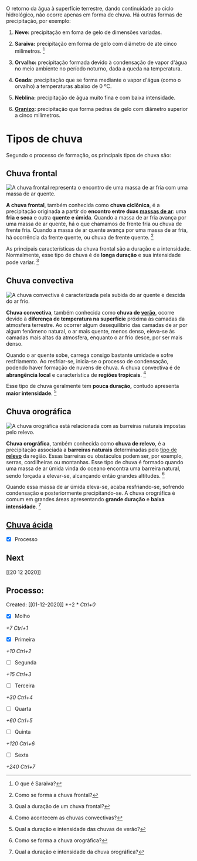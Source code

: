 O retorno da água à superfície terrestre, dando continuidade ao ciclo hidrológico, não ocorre apenas em forma de chuva. Há outras formas de precipitação, por exemplo:

1.  **Neve:** precipitação em foma de gelo de dimensões variadas.
    
2.  **Saraiva:** precipitação em forma de gelo com diâmetro de até cinco milímetros. [^1]

[^1]: O que é Saraiva?

3.  **Orvalho:** precipitação formada devido à condensação de vapor d'água no meio ambiente no período noturno, dada a queda na temperatura.
    
4.  **Geada:** precipitação que se forma mediante o vapor d'água (como o orvalho) a temperaturas abaixo de 0 ºC.
    
5.  **Neblina:** precipitação de água muito fina e com baixa intensidade.
    
6.  **[Granizo](https://brasilescola.uol.com.br/geografia/granizo.htm):** precipitação que forma pedras de gelo com diâmetro superior a cinco milímetros.

# Tipos de chuva

Segundo o processo de formação, os principais tipos de chuva são:

##  Chuva frontal

![A chuva frontal representa o encontro de uma massa de ar fria com uma massa de ar quente. ](https://s3.static.brasilescola.uol.com.br/img/2019/08/chuva-frontal.jpg)  

**A chuva frontal**, também conhecida como **chuva ciclônica**, é a precipitação originada a partir do **encontro entre duas [massas de ar](https://brasilescola.uol.com.br/geografia/massas-ar.htm)**: uma **fria** **e seca** e outra **quente** **e úmida**. Quando a massa de ar fria avança por uma massa de ar quente, há o que chamamos de frente fria ou chuva de frente fria. Quando a massa de ar quente avança por uma massa de ar fria, há ocorrência da frente quente, ou chuva de frente quente. [^2]

[^2]: Como se forma a chuva frontal?

As principais características da chuva frontal são a duração e a intensidade. Normalmente, esse tipo de chuva é de **longa duração** e sua intensidade pode variar. [^3]

[^3]: Qual a duração de um chuva frontal?


## Chuva convectiva

![A chuva convectiva é caracterizada pela subida do ar quente e descida do ar frio.](https://s5.static.brasilescola.uol.com.br/img/2019/08/chuva-convectiva.jpg)  

**Chuva convectiva**, também conhecida como **chuva de [verão](https://brasilescola.uol.com.br/geografia/verao.htm)**, ocorre devido à **diferença de temperatura na superfície** próxima às camadas da atmosfera terrestre. Ao ocorrer algum desequilíbrio das camadas de ar por algum fenômeno natural, o ar mais quente, menos denso, eleva-se às camadas mais altas da atmosfera, enquanto o ar frio desce, por ser mais denso.

Quando o ar quente sobe, carrega consigo bastante umidade e sofre resfriamento. Ao resfriar-se, inicia-se o processo de condensação, podendo haver formação de nuvens de chuva. A chuva convectiva é de **abrangência local** e característica de **regiões tropicais**. [^4]

[^4]: Como acontecem as chuvas convectivas?


Esse tipo de chuva geralmente tem **pouca duração,** contudo apresenta **maior intensidade**. [^5]

[^5]: Qual a duração e intensidade das chuvas de verão?

## Chuva orográfica

![A chuva orográfica está relacionada com as barreiras naturais impostas pelo relevo.](https://s2.static.brasilescola.uol.com.br/img/2019/08/chuva-orografica.jpg)  

**Chuva orográfica**, também conhecida como **chuva de relevo**, é a precipitação associada a **barreiras naturais** determinadas pelo [tipo de](https://brasilescola.uol.com.br/geografia/tipos-relevo.htm) [**relevo**](https://brasilescola.uol.com.br/geografia/tipos-relevo.htm) da região. Essas barreiras ou obstáculos podem ser, por exemplo, serras, cordilheiras ou montanhas. Esse tipo de chuva é formado quando uma massa de ar úmida vinda do oceano encontra uma barreira natural, sendo forçada a elevar-se, alcançando então grandes altitudes. [^6]

[^6]: Como se forma a chuva orográfica?

Quando essa massa de ar úmida eleva-se, acaba resfriando-se, sofrendo condensação e posteriormente precipitando-se. A chuva orográfica é comum em grandes áreas apresentando **grande duração** e **baixa intensidade**. [^7]

[^7]: Qual a duração e intensidade da chuva orográfica?

## [Chuva ácida](Chuva%20%C3%A1cida.md)

- [x] Processo

## Next
[[20 12 2020]]
## Processo:
Created: [[01-12-2020]]
*+2 *  *Ctrl+0*
- [x] Molho  

*+7*  *Ctrl+1*

- [x] Primeira 

*+10*  *Ctrl+2*

- [ ] Segunda

*+15*  *Ctrl+3*

- [ ] Terceira 

*+30*  *Ctrl+4*

- [ ] Quarta 

*+60*  *Ctrl+5*

- [ ] Quinta 

*+120*  *Ctrl+6*

- [ ] Sexta 

*+240*  *Ctrl+7*